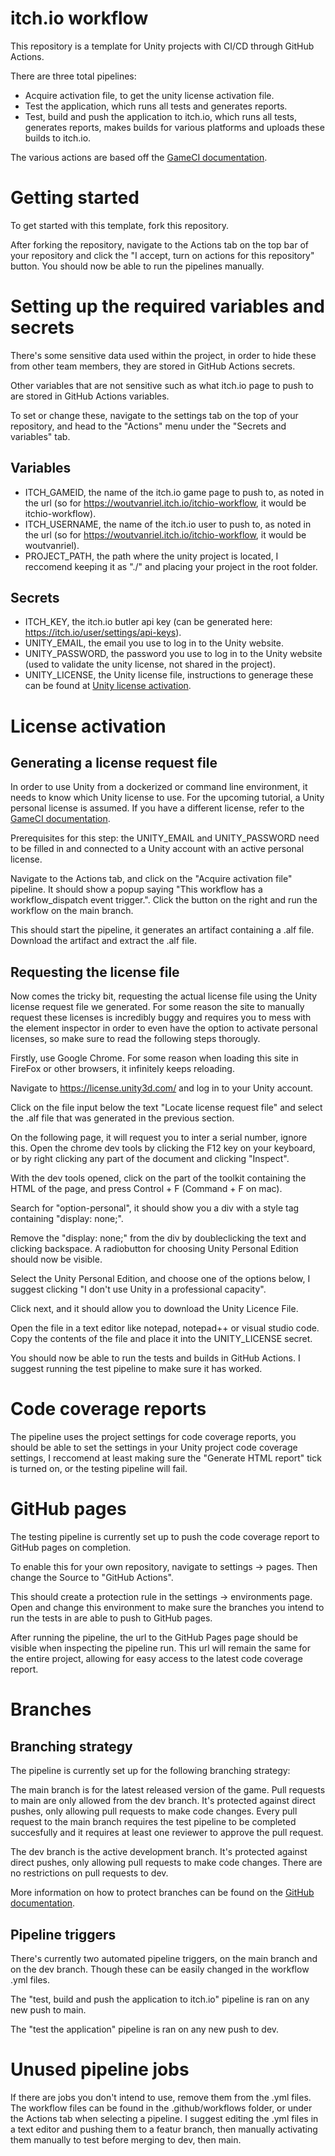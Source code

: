 # itch.io workflow
This repository is a template for Unity projects with CI/CD through GitHub Actions.

There are three total pipelines:
- Acquire activation file, to get the unity license activation file.
- Test the application, which runs all tests and generates reports.
- Test, build and push the application to itch.io, which runs all tests, generates reports, makes builds for various platforms and uploads these builds to itch.io.

The various actions are based off the [GameCI documentation](https://game.ci/docs/github/getting-started).

# Getting started
To get started with this template, fork this repository.

After forking the repository, navigate to the Actions tab on the top bar of your repository and click the "I accept, turn on actions for this repository" button. You should now be able to run the pipelines manually.

# Setting up the required variables and secrets
There's some sensitive data used within the project, in order to hide these from other team members, they are stored in GitHub Actions secrets.

Other variables that are not sensitive such as what itch.io page to push to are stored in GitHub Actions variables.

To set or change these, navigate to the settings tab on the top of your repository, and head to the "Actions" menu under the "Secrets and variables" tab.

## Variables
- ITCH_GAMEID, the name of the itch.io game page to push to, as noted in the url (so for https://woutvanriel.itch.io/itchio-workflow, it would be itchio-workflow).
- ITCH_USERNAME, the name of the itch.io user to push to, as noted in the url (so for https://woutvanriel.itch.io/itchio-workflow, it would be woutvanriel).
- PROJECT_PATH, the path where the unity project is located, I reccomend keeping it as "./" and placing your project in the root folder.

## Secrets
- ITCH_KEY, the itch.io butler api key (can be generated here: https://itch.io/user/settings/api-keys).
- UNITY_EMAIL, the email you use to log in to the Unity website.
- UNITY_PASSWORD, the password you use to log in to the Unity website (used to validate the unity license, not shared in the project).
- UNITY_LICENSE, the Unity license file, instructions to generage these can be found at [Unity license activation](#generating-a-license-request-file).

# License activation
## Generating a license request file
In order to use Unity from a dockerized or command line environment, it needs to know which Unity license to use. For the upcoming tutorial, a Unity personal license is assumed. If you have a different license, refer to the [GameCI documentation](https://game.ci/docs/github/activation).

Prerequisites for this step: the UNITY_EMAIL and UNITY_PASSWORD need to be filled in and connected to a Unity account with an active personal license.

Navigate to the Actions tab, and click on the "Acquire activation file" pipeline. It should show a popup saying "This workflow has a workflow_dispatch event trigger.". Click the button on the right and run the workflow on the main branch.

This should start the pipeline, it generates an artifact containing a .alf file. Download the artifact and extract the .alf file.

## Requesting the license file
Now comes the tricky bit, requesting the actual license file using the Unity license request file we generated. For some reason the site to manually request these licenses is incredibly buggy and requires you to mess with the element inspector in order to even have the option to activate personal licenses, so make sure to read the following steps thorougly.

Firstly, use Google Chrome. For some reason when loading this site in FireFox or other browsers, it infinitely keeps reloading.

Navigate to https://license.unity3d.com/ and log in to your Unity account.

Click on the file input below the text "Locate license request file" and select the .alf file that was generated in the previous section.

On the following page, it will request you to inter a serial number, ignore this. Open the chrome dev tools by clicking the F12 key on your keyboard, or by right clicking any part of the document and clicking "Inspect".

With the dev tools opened, click on the part of the toolkit containing the HTML of the page, and press Control + F (Command + F on mac).

Search for "option-personal", it should show you a div with a style tag containing "display: none;".

Remove the "display: none;" from the div by doubleclicking the text and clicking backspace. A radiobutton for choosing Unity Personal Edition should now be visible.

Select the Unity Personal Edition, and choose one of the options below, I suggest clicking "I don't use Unity in a professional capacity".

Click next, and it should allow you to download the Unity Licence File.

Open the file in a text editor like notepad, notepad++ or visual studio code. Copy the contents of the file and place it into the UNITY_LICENSE secret.

You should now be able to run the tests and builds in GitHub Actions. I suggest running the test pipeline to make sure it has worked.

# Code coverage reports
The pipeline uses the project settings for code coverage reports, you should be able to set the settings in your Unity project code coverage settings, I reccomend at least making sure the "Generate HTML report" tick is turned on, or the testing pipeline will fail.

# GitHub pages
The testing pipeline is currently set up to push the code coverage report to GitHub pages on completion.

To enable this for your own repository, navigate to settings -> pages. Then change the Source to "GitHub Actions".

This should create a protection rule in the settings -> environments page. Open and change this environment to make sure the branches you intend to run the tests in are able to push to GitHub pages.

After running the pipeline, the url to the GitHub Pages page should be visible when inspecting the pipeline run. This url will remain the same for the entire project, allowing for easy access to the latest code coverage report.

# Branches
## Branching strategy
The pipeline is currently set up for the following branching strategy:

The main branch is for the latest released version of the game. Pull requests to main are only allowed from the dev branch. It's protected against direct pushes, only allowing pull requests to make code changes. Every pull request to the main branch requires the test pipeline to be completed succesfully and it requires at least one reviewer to approve the pull request.

The dev branch is the active development branch. It's protected against direct pushes, only allowing pull requests to make code changes. There are no restrictions on pull requests to dev.

More information on how to protect branches can be found on the [GitHub documentation](https://docs.github.com/en/repositories/configuring-branches-and-merges-in-your-repository/managing-protected-branches/about-protected-branches).

## Pipeline triggers
There's currently two automated pipeline triggers, on the main branch and on the dev branch. Though these can be easily changed in the workflow .yml files.

The "test, build and push the application to itch.io" pipeline is ran on any new push to main.

The "test the application" pipeline is ran on any new push to dev.

# Unused pipeline jobs
If there are jobs you don't intend to use, remove them from the .yml files. The workflow files can be found in the .github/workflows folder, or under the Actions tab when selecting a pipeline. I suggest editing the .yml files in a text editor and pushing them to a featur branch, then manually activating them manually to test before merging to dev, then main.
